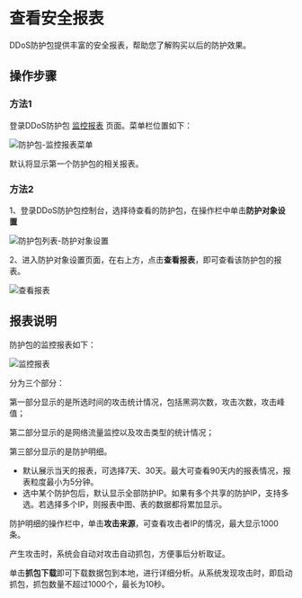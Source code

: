 # 查看安全报表
DDoS防护包提供丰富的安全报表，帮助您了解购买以后的防护效果。

## 操作步骤
### 方法1
登录DDoS防护包 [监控报表](https://antiddos-console.jdcloud.com/gz/ddos/protection-monitor-list) 页面。菜单栏位置如下：

![防护包-监控报表菜单](https://github.com/jdcloudcom/cn/blob/Anti-DDoS/image/Anti-DDoS-Protection-Package/防护包-监控报表菜单.png)

默认将显示第一个防护包的相关报表。

### 方法2
1、登录DDoS防护包控制台，选择待查看的防护包，在操作栏中单击**防护对象设置**

![防护包列表-防护对象设置](https://github.com/jdcloudcom/cn/blob/edit/image/Anti-DDoS-Protection-Package/防护包列表-防护对象设置.jpg)

2、进入防护对象设置页面，在右上方，点击**查看报表**，即可查看该防护包的报表。

![查看报表](https://github.com/jdcloudcom/cn/blob/edit/image/Anti-DDoS-Protection-Package/查看报表1.png)

## 报表说明
防护包的监控报表如下：

![监控报表](https://github.com/jdcloudcom/cn/blob/edit/image/Anti-DDoS-Protection-Package/监控报表1.png)

分为三个部分：

第一部分显示的是所选时间的攻击统计情况，包括黑洞次数，攻击次数，攻击峰值；

第二部分显示的是网络流量监控以及攻击类型的统计情况；

第三部分显示的是防护明细。


- 默认展示当天的报表，可选择7天、30天。最大可查看90天内的报表情况，报表粒度最小为5分钟。
- 选中某个防护包后，默认显示全部防护IP。如果有多个共享的防护IP，支持多选。若选择多个IP，则报表中图、表的数据都将累加显示。

防护明细的操作栏中，单击**攻击来源**，可查看攻击者IP的情况，最大显示1000条。

产生攻击时，系统会自动对攻击自动抓包，方便事后分析取证。

单击**抓包下载**即可下载数据包到本地，进行详细分析。从系统发现攻击时，即启动抓包，抓包数量不超过1000个，最长为10秒。


